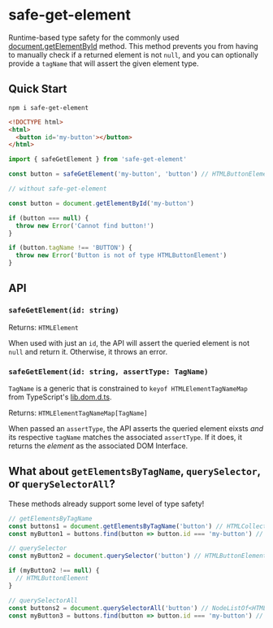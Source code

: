 # safe-get-element

Runtime-based type safety for the commonly used [document.getElementById](https://developer.mozilla.org/en-US/docs/Web/API/Document/getElementById) method. This method prevents you from having to manually check if a returned element is not `null`, and you can optionally provide a `tagName` that will assert the given element type.

## Quick Start

```
npm i safe-get-element
```

```html
<!DOCTYPE html>
<html>
  <button id='my-button'></button>
</html>
```

```ts
import { safeGetElement } from 'safe-get-element'

const button = safeGetElement('my-button', 'button') // HTMLButtonElement

// without safe-get-element

const button = document.getElementById('my-button')

if (button === null) {
  throw new Error('Cannot find button!')
}

if (button.tagName !== 'BUTTON') {
  throw new Error('Button is not of type HTMLButtonElement')
}
```

## API

### `safeGetElement(id: string)`

Returns: `HTMLElement`

When used with just an `id`, the API will assert the queried element is not `null` and return it. Otherwise, it throws an error.

### `safeGetElement(id: string, assertType: TagName)`

`TagName` is a generic that is constrained to `keyof HTMLElementTagNameMap` from TypeScript's [lib.dom.d.ts](https://github.com/microsoft/TypeScript/blob/main/lib/lib.dom.d.ts).

Returns: `HTMLElementTagNameMap[TagName]`

When passed an `assertType`, the API asserts the queried element eixsts _and_ its respective `tagName` matches the associated `assertType`. If it does, it returns the _element_ as the associated DOM Interface.

## What about `getElementsByTagName`, `querySelector`, or `querySelectorAll`?

These methods already support some level of type safety!

```ts
// getElementsByTagName
const buttons1 = document.getElementsByTagName('button') // HTMLCollectionOf<HTMLButtonElement>
const myButton1 = buttons.find(button => button.id === 'my-button') // HTMLButtonElement

// querySelector
const myButton2 = document.querySelector('button') // HTMLButtonElement | null

if (myButton2 !== null) {
  // HTMLButtonElement
}

// querySelectorAll
const buttons2 = document.querySelectorAll('button') // NodeListOf<HTMLButtonElement>
const myButton3 = buttons.find(button => button.id === 'my-button') // HTMLButtonElement
```